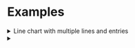 # Examples

<details>
  <summary>Line chart with multiple lines and entries</summary>

Setting the interaction mode to index will show all entries on the current index on hover.
```Java
LineChartDataset shoes = new LineChartDataset()
    .setData(10, 20, 15, 23, 9, 2)
    .setBorderColor(ChartColors.BORDER_RED)
    .setBackgroundColor(ChartColors.BACKGROUND_RED)
    .setTension(0.2)
    .setLabel("Shoes");
LineChartDataset tShirts = new LineChartDataset()
    .setData(17, 23, 5, 2, 6, 22)
    .setBorderColor(ChartColors.BORDER_ORANGE)
    .setBackgroundColor(ChartColors.BACKGROUND_ORANGE)
    .setTension(0.3)
    .setLabel("T-Shirts");

LineChartData barChartData = new LineChartData()
    .addLabels("Day 1", "Day 2", "Day 3", "Day 4", "Day 5", "Day 6")
    .addDataset(shoes)
    .addDataset(tShirts);

ChartOptions chartOptions = new ChartOptions()
    .setInteraction(new InteractionOption()
        .setMode("index"))
    .setTitle(new TitleOption()
        .setText("# Items sold")
        .setDisplay(true));

LineChart lineChart = new LineChart()
    .setChartOptions(chartOptions)
    .setChartData(barChartData);
```
</details>

<details>
  <summary></summary>

n
```Java

```
</details>
